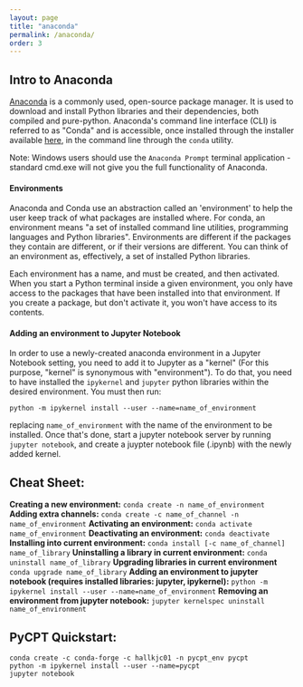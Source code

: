 ```yaml
---
layout: page
title: "anaconda"
permalink: /anaconda/
order: 3
---
```


## Intro to Anaconda 

[Anaconda](https://anaconda.org) is a commonly used, open-source package manager. It is used to download and install Python libraries and their dependencies, both compiled and pure-python. 
Anaconda's command line interface (CLI) is referred to as "Conda" and is accessible, once installed through the installer available [here](https://www.anaconda.com/products/distribution), in the command line through the ```conda``` utility. 

Note: Windows users should use the ```Anaconda Prompt``` terminal application - standard cmd.exe will not give you the full functionality of Anaconda. 

#### Environments

Anaconda and Conda use an abstraction called an 'environment' to help the user keep track of what packages are installed where. For conda, an environment means "a set of installed command line utilities, programming languages and Python libraries". Environments are different if the packages they contain are different, or if their versions are different. You can think of an environment as, effectively, a set of installed Python libraries. 

Each environment has a name, and must be created, and then activated. When you start a Python terminal inside a given environment, you only have access to the packages that have been installed into that environment. If you create a package, but don't activate it, you won't have access to its contents. 

#### Adding an environment to Jupyter Notebook 

In order to use a newly-created anaconda environment in a Jupyter Notebook setting, you need to add it to Jupyter as a "kernel" (For this purpose, "kernel" is synonymous with "environment"). To do that, you need to have installed the ```ipykernel``` and ```jupyter``` python libraries within the desired environment. You must then run: 

```
python -m ipykernel install --user --name=name_of_environment
```

replacing ```name_of_environment``` with the name of the environment to be installed. Once that's done, start a jupyter notebook server by running ```jupyter notebook```, and create a juypter notebook file (.ipynb) with the newly added kernel.

## Cheat Sheet: 

**Creating a new environment:** ```conda create -n name_of_environment``` 
**Adding extra channels:** ```conda create -c name_of_channel -n name_of_environment``` 
**Activating an environment:** ```conda activate name_of_environment``` 
**Deactivating an environment:** ```conda deactivate```
**Installing into current environment:** ```conda install [-c name_of_channel] name_of_library``` 
**Uninstalling a library in current environment:** ```conda uninstall name_of_library``` 
**Upgrading libraries in current environment** ```conda upgrade name_of_library``` 
**Adding an environment to jupyter notebook (requires installed libraries: jupyter, ipykernel):** ```python -m ipykernel install --user --name=name_of_environment``` 
**Removing an environment from jupyter notebook:** ```jupyter kernelspec uninstall name_of_environment``` 

## PyCPT Quickstart: 

```
conda create -c conda-forge -c hallkjc01 -n pycpt_env pycpt
python -m ipykernel install --user --name=pycpt 
jupyter notebook
``` 



